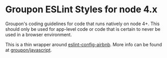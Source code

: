 # Groupon ESLint Styles for node 4.x

Groupon's coding guidelines for code that runs natively on node 4+.
This should only be used for app-level code
or code that is certain to never be used in a browser environment.

This is a thin wrapper around [eslint-config-airbnb](https://www.npmjs.com/package/eslint-config-airbnb).
More info can be found at [groupon/javascript](https://github.com/groupon/javascript).
